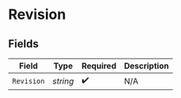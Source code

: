 # Revision


## Fields

| Field              | Type               | Required           | Description        |
| ------------------ | ------------------ | ------------------ | ------------------ |
| `Revision`         | *string*           | :heavy_check_mark: | N/A                |